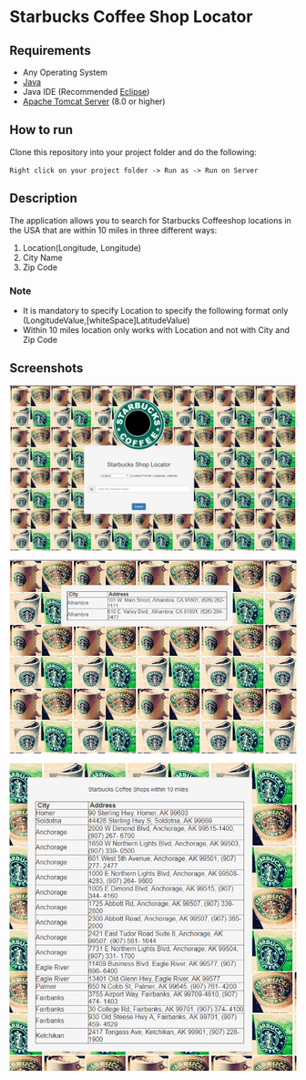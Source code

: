 # Starbucks Coffee Shop Locator

## Requirements
  * Any Operating System 
  * [Java](https://java.com/en/) 
  * Java IDE (Recommended [Eclipse](https://www.eclipse.org/downloads/))
  * [Apache Tomcat Server](http://tomcat.apache.org/) (8.0 or higher)
  
## How to run
Clone this repository into your project folder and do the following:
  
  `Right click on your project folder -> Run as -> Run on Server` 

## Description
The application allows you to search for Starbucks Coffeeshop locations in the USA that are within 10 miles in three different ways:
  1. Location(Longitude, Longitude)
  2. City Name
  3. Zip Code
 
### Note
  * It is mandatory to specify Location to specify the following format only (LongitudeValue,[whiteSpace]LatitudeValue) 
  * Within 10 miles location only works with Location and not with City and Zip Code

## Screenshots
![alt text](https://github.com/btgn/images/blob/master/Starbucks/Starbucks%20Main%20Page.PNG "Main Page")


![alt text](https://github.com/btgn/images/blob/master/Starbucks/Results.PNG "Results Page")


![alt text](https://github.com/btgn/images/blob/master/Starbucks/10%20miles.PNG "10 miles Location")
